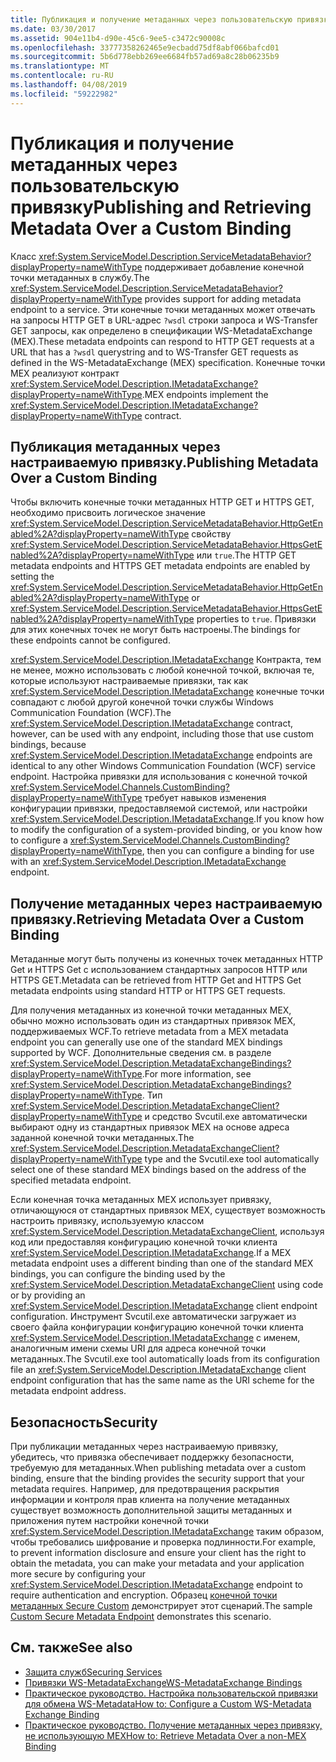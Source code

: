 ```yaml
---
title: Публикация и получение метаданных через пользовательскую привязку
ms.date: 03/30/2017
ms.assetid: 904e11b4-d90e-45c6-9ee5-c3472c90008c
ms.openlocfilehash: 33777358262465e9ecbadd75df8abf066bafcd01
ms.sourcegitcommit: 5b6d778ebb269ee6684fb57ad69a8c28b06235b9
ms.translationtype: MT
ms.contentlocale: ru-RU
ms.lasthandoff: 04/08/2019
ms.locfileid: "59222982"
---
```

# <a name="publishing-and-retrieving-metadata-over-a-custom-binding"></a><span data-ttu-id="0c23a-102">Публикация и получение метаданных через пользовательскую привязку</span><span class="sxs-lookup"><span data-stu-id="0c23a-102">Publishing and Retrieving Metadata Over a Custom Binding</span></span>
<span data-ttu-id="0c23a-103">Класс <xref:System.ServiceModel.Description.ServiceMetadataBehavior?displayProperty=nameWithType> поддерживает добавление конечной точки метаданных в службу.</span><span class="sxs-lookup"><span data-stu-id="0c23a-103">The <xref:System.ServiceModel.Description.ServiceMetadataBehavior?displayProperty=nameWithType> provides support for adding metadata endpoint to a service.</span></span> <span data-ttu-id="0c23a-104">Эти конечные точки метаданных может отвечать на запросы HTTP GET в URL-адрес `?wsdl` строки запроса и WS-Transfer GET запросы, как определено в спецификации WS-MetadataExchange (MEX).</span><span class="sxs-lookup"><span data-stu-id="0c23a-104">These metadata endpoints can respond to HTTP GET requests at a URL that has a `?wsdl` querystring and to WS-Transfer GET requests as defined in the WS-MetadataExchange (MEX) specification.</span></span> <span data-ttu-id="0c23a-105">Конечные точки MEX реализуют контракт <xref:System.ServiceModel.Description.IMetadataExchange?displayProperty=nameWithType>.</span><span class="sxs-lookup"><span data-stu-id="0c23a-105">MEX endpoints implement the <xref:System.ServiceModel.Description.IMetadataExchange?displayProperty=nameWithType> contract.</span></span>  
  
## <a name="publishing-metadata-over-a-custom-binding"></a><span data-ttu-id="0c23a-106">Публикация метаданных через настраиваемую привязку.</span><span class="sxs-lookup"><span data-stu-id="0c23a-106">Publishing Metadata Over a Custom Binding</span></span>  
 <span data-ttu-id="0c23a-107">Чтобы включить конечные точки метаданных HTTP GET и HTTPS GET, необходимо присвоить логическое значение <xref:System.ServiceModel.Description.ServiceMetadataBehavior.HttpGetEnabled%2A?displayProperty=nameWithType> свойству <xref:System.ServiceModel.Description.ServiceMetadataBehavior.HttpsGetEnabled%2A?displayProperty=nameWithType> или `true`.</span><span class="sxs-lookup"><span data-stu-id="0c23a-107">The HTTP GET metadata endpoints and HTTPS GET metadata endpoints are enabled by setting the <xref:System.ServiceModel.Description.ServiceMetadataBehavior.HttpGetEnabled%2A?displayProperty=nameWithType> or <xref:System.ServiceModel.Description.ServiceMetadataBehavior.HttpsGetEnabled%2A?displayProperty=nameWithType> properties to `true`.</span></span> <span data-ttu-id="0c23a-108">Привязки для этих конечных точек не могут быть настроены.</span><span class="sxs-lookup"><span data-stu-id="0c23a-108">The bindings for these endpoints cannot be configured.</span></span>  
  
 <span data-ttu-id="0c23a-109"><xref:System.ServiceModel.Description.IMetadataExchange> Контракта, тем не менее, можно использовать с любой конечной точкой, включая те, которые используют настраиваемые привязки, так как <xref:System.ServiceModel.Description.IMetadataExchange> конечные точки совпадают с любой другой конечной точки службы Windows Communication Foundation (WCF).</span><span class="sxs-lookup"><span data-stu-id="0c23a-109">The <xref:System.ServiceModel.Description.IMetadataExchange> contract, however, can be used with any endpoint, including those that use custom bindings, because <xref:System.ServiceModel.Description.IMetadataExchange> endpoints are identical to any other Windows Communication Foundation (WCF) service endpoint.</span></span> <span data-ttu-id="0c23a-110">Настройка привязки для использования с конечной точкой <xref:System.ServiceModel.Channels.CustomBinding?displayProperty=nameWithType> требует навыков изменения конфигурации привязки, предоставляемой системой, или настройки <xref:System.ServiceModel.Description.IMetadataExchange>.</span><span class="sxs-lookup"><span data-stu-id="0c23a-110">If you know how to modify the configuration of a system-provided binding, or you know how to configure a <xref:System.ServiceModel.Channels.CustomBinding?displayProperty=nameWithType>, then you can configure a binding for use with an <xref:System.ServiceModel.Description.IMetadataExchange> endpoint.</span></span>  
  
## <a name="retrieving-metadata-over-a-custom-binding"></a><span data-ttu-id="0c23a-111">Получение метаданных через настраиваемую привязку.</span><span class="sxs-lookup"><span data-stu-id="0c23a-111">Retrieving Metadata Over a Custom Binding</span></span>  
 <span data-ttu-id="0c23a-112">Метаданные могут быть получены из конечных точек метаданных HTTP Get и HTTPS Get с использованием стандартных запросов HTTP или HTTPS GET.</span><span class="sxs-lookup"><span data-stu-id="0c23a-112">Metadata can be retrieved from HTTP Get and HTTPS Get metadata endpoints using standard HTTP or HTTPS GET requests.</span></span>  
  
 <span data-ttu-id="0c23a-113">Для получения метаданных из конечной точки метаданных MEX, обычно можно использовать один из стандартных привязок MEX, поддерживаемых WCF.</span><span class="sxs-lookup"><span data-stu-id="0c23a-113">To retrieve metadata from a MEX metadata endpoint you can generally use one of the standard MEX bindings supported by WCF.</span></span> <span data-ttu-id="0c23a-114">Дополнительные сведения см. в разделе <xref:System.ServiceModel.Description.MetadataExchangeBindings?displayProperty=nameWithType>.</span><span class="sxs-lookup"><span data-stu-id="0c23a-114">For more information, see <xref:System.ServiceModel.Description.MetadataExchangeBindings?displayProperty=nameWithType>.</span></span> <span data-ttu-id="0c23a-115">Тип <xref:System.ServiceModel.Description.MetadataExchangeClient?displayProperty=nameWithType> и средство Svcutil.exe автоматически выбирают одну из стандартных привязок MEX на основе адреса заданной конечной точки метаданных.</span><span class="sxs-lookup"><span data-stu-id="0c23a-115">The <xref:System.ServiceModel.Description.MetadataExchangeClient?displayProperty=nameWithType> type and the Svcutil.exe tool automatically select one of these standard MEX bindings based on the address of the specified metadata endpoint.</span></span>  
  
 <span data-ttu-id="0c23a-116">Если конечная точка метаданных MEX использует привязку, отличающуюся от стандартных привязок MEX, существует возможность настроить привязку, используемую классом <xref:System.ServiceModel.Description.MetadataExchangeClient>, используя код или предоставляя конфигурацию конечной точки клиента <xref:System.ServiceModel.Description.IMetadataExchange>.</span><span class="sxs-lookup"><span data-stu-id="0c23a-116">If a MEX metadata endpoint uses a different binding than one of the standard MEX bindings, you can configure the binding used by the <xref:System.ServiceModel.Description.MetadataExchangeClient> using code or by providing an <xref:System.ServiceModel.Description.IMetadataExchange> client endpoint configuration.</span></span> <span data-ttu-id="0c23a-117">Инструмент Svcutil.exe автоматически загружает из своего файла конфигурации конфигурацию конечной точки клиента <xref:System.ServiceModel.Description.IMetadataExchange> с именем, аналогичным имени схемы URI для адреса конечной точки метаданных.</span><span class="sxs-lookup"><span data-stu-id="0c23a-117">The Svcutil.exe tool automatically loads from its configuration file an <xref:System.ServiceModel.Description.IMetadataExchange> client endpoint configuration that has the same name as the URI scheme for the metadata endpoint address.</span></span>  
  
## <a name="security"></a><span data-ttu-id="0c23a-118">Безопасность</span><span class="sxs-lookup"><span data-stu-id="0c23a-118">Security</span></span>  
 <span data-ttu-id="0c23a-119">При публикации метаданных через настраиваемую привязку, убедитесь, что привязка обеспечивает поддержку безопасности, требуемую для метаданных.</span><span class="sxs-lookup"><span data-stu-id="0c23a-119">When publishing metadata over a custom binding, ensure that the binding provides the security support that your metadata requires.</span></span> <span data-ttu-id="0c23a-120">Например, для предотвращения раскрытия информации и контроля прав клиента на получение метаданных существует возможность дополнительной защиты метаданных и приложения путем настройки конечной точки <xref:System.ServiceModel.Description.IMetadataExchange> таким образом, чтобы требовались шифрование и проверка подлинности.</span><span class="sxs-lookup"><span data-stu-id="0c23a-120">For example, to prevent information disclosure and ensure your client has the right to obtain the metadata, you can make your metadata and your application more secure by configuring your <xref:System.ServiceModel.Description.IMetadataExchange> endpoint to require authentication and encryption.</span></span> <span data-ttu-id="0c23a-121">Образец [конечной точки метаданных Secure Custom](../../../../docs/framework/wcf/samples/custom-secure-metadata-endpoint.md) демонстрирует этот сценарий.</span><span class="sxs-lookup"><span data-stu-id="0c23a-121">The sample [Custom Secure Metadata Endpoint](../../../../docs/framework/wcf/samples/custom-secure-metadata-endpoint.md) demonstrates this scenario.</span></span>  
  
## <a name="see-also"></a><span data-ttu-id="0c23a-122">См. также</span><span class="sxs-lookup"><span data-stu-id="0c23a-122">See also</span></span>

- [<span data-ttu-id="0c23a-123">Защита служб</span><span class="sxs-lookup"><span data-stu-id="0c23a-123">Securing Services</span></span>](../../../../docs/framework/wcf/securing-services.md)
- [<span data-ttu-id="0c23a-124">Привязки WS-MetadataExchange</span><span class="sxs-lookup"><span data-stu-id="0c23a-124">WS-MetadataExchange Bindings</span></span>](../../../../docs/framework/wcf/extending/ws-metadataexchange-bindings.md)
- [<span data-ttu-id="0c23a-125">Практическое руководство. Настройка пользовательской привязки для обмена WS-Metadata</span><span class="sxs-lookup"><span data-stu-id="0c23a-125">How to: Configure a Custom WS-Metadata Exchange Binding</span></span>](../../../../docs/framework/wcf/extending/how-to-configure-a-custom-ws-metadata-exchange-binding.md)
- [<span data-ttu-id="0c23a-126">Практическое руководство. Получение метаданных через привязку, не использующую MEX</span><span class="sxs-lookup"><span data-stu-id="0c23a-126">How to: Retrieve Metadata Over a non-MEX Binding</span></span>](../../../../docs/framework/wcf/extending/how-to-retrieve-metadata-over-a-non-mex-binding.md)
